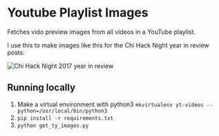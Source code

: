 # Youtube Playlist Images

Fetches vido preview images from all videos in a YouTube playlist.

I use this to make images like this for the Chi Hack Night year in review posts:

![Chi Hack Night 2017 year in review](https://chihacknight.org/images/blog/2017-12-28-2017-year-in-review/2017-speakers.jpg)

## Running locally

1. Make a virtual environment with python3 `mkvirtualenv yt-videos --python=/usr/local/bin/python3`
2. `pip install -r requirements.txt`
3. `python get_ty_images.py`


